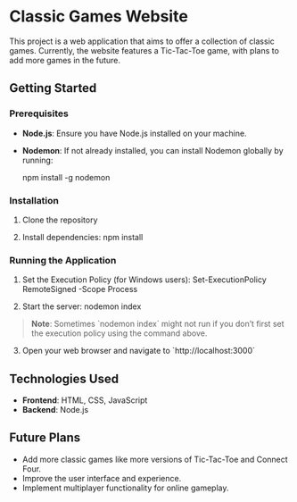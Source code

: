 
# Classic Games Website

This project is a web application that aims to offer a collection of classic games. Currently, the website features a Tic-Tac-Toe game, with plans to add more games in the future.

## Getting Started

### Prerequisites

- **Node.js**: Ensure you have Node.js installed on your machine.
- **Nodemon**: If not already installed, you can install Nodemon globally by running:
  
  npm install -g nodemon


### Installation

1. Clone the repository

2. Install dependencies:
   npm install


### Running the Application

1. Set the Execution Policy (for Windows users):
   Set-ExecutionPolicy RemoteSigned -Scope Process

2. Start the server:
   nodemon index

> **Note**: Sometimes \`nodemon index\` might not run if you don’t first set the execution policy using the command above.

3. Open your web browser and navigate to \`http://localhost:3000\` 

## Technologies Used

- **Frontend**: HTML, CSS, JavaScript
- **Backend**: Node.js

## Future Plans

- Add more classic games like more versions of Tic-Tac-Toe and Connect Four.
- Improve the user interface and experience.
- Implement multiplayer functionality for online gameplay.

